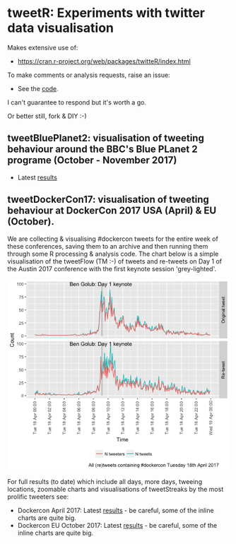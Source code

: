 # tweetR: Experiments with twitter data visualisation

Makes extensive use of:

 * https://cran.r-project.org/web/packages/twitteR/index.html

To make comments or analysis requests, raise an issue: 
 
 * See the [code](https://github.com/dataknut/tweetR).
 
I can't guarantee to respond but it's worth a go.

Or better still, fork & DIY :-)

## tweetBluePlanet2: visualisation of tweeting behaviour around the BBC's Blue PLanet 2 programe (October - November 2017)

 * Latest [results](https://dataknut.github.io/tweetR/tweetRBluePlanet2_2017.html)
 
## tweetDockerCon17: visualisation of tweeting behaviour at DockerCon 2017 USA (April) & EU (October).

We are collecting &amp; visualising #dockercon tweets for the entire week of these conferences, saving them to an archive and then running them through some R processing & analysis code. The chart below is a simple visualisation of the tweetFlow (TM :-) of tweets and re-tweets on Day 1 of the Austin 2017 conference with the first keynote session 'grey-lighted'.

![DockerCon Day 1 tweetFlow](day1.png)

For full results (to date) which include all days, more days, tweeing locations, zoomable charts and visualisations of tweetStreaks by the most prolific tweeters see:

 * Dockercon April 2017: Latest [results](https://dataknut.github.io/tweetDockerCon/tweetDockerCon.html) - be careful, some of the inline charts are quite big.
 * Dockercon EU October 2017: Latest [results](tweetDockerConEU_2017.html) - be careful, some of the inline charts are quite big.
 

